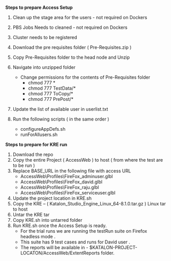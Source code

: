**Steps to prepare Access Setup** 

1. Clean up the stage area for the users - not required on Dockers 
2. PBS Jobs Needs to cleaned  - not required on Dockers
3. Cluster needs to be registered 
4. Download the pre requisites folder ( Pre-Requisites.zip )
5. Copy  Pre-Requisites folder to the head node and Unzip 
6. Navigate into unzipped folder
	 - Change permissions for the contents of Pre-Requisites folder  
	   - chmod 777 * 
	   - chmod 777 TestData/* 
	   - chmod 777 ToCopy/* 
	   - chmod 777 PrePost/* 

7. Update the list of available user in userlist.txt
8. Run the following scripts  ( in the same order ) 
	  -  configureAppDefs.sh
      - runForAllusers.sh

**Steps to prepare for KRE run** 

1. Download the repo 
2. Copy the entire Project ( AccessWeb ) to host ( from where the test are to be run ) 
3. Replace BASE_URL in the following file with access URL 
   -    AccessWeb\Profiles\FireFox_adminuser.glbl
   -    AccessWeb\Profiles\FireFox_david.glbl
   -  AccessWeb\Profiles\FireFox_raju.glbl
   -  AccessWeb\Profiles\FireFox_serviceuser.glbl
4. Update the project location in KRE.sh
5. Copy the KRE – ( Katalon_Studio_Engine_Linux_64-8.1.0.tar.gz ) Linux tar to host 
6. Untar the KRE tar 
7. Copy KRE.sh into untarred folder
8. Run KRE.sh once the Access Setup is ready.
    -   For the trial runs we are running the testRun suite on Firefox headless mode . 
   -   This suite has 9 test cases and runs for David user .
   -   The reports will be available in - $KATALON-PROJECT-LOCATON/AccessWeb/ExtentReports  folder.